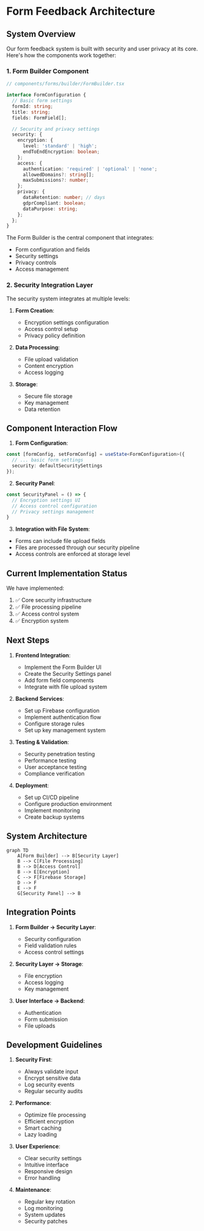 # Form Feedback Architecture

## System Overview

Our form feedback system is built with security and user privacy at its core. Here's how the components work together:

### 1. Form Builder Component

```typescript
// components/forms/builder/FormBuilder.tsx

interface FormConfiguration {
  // Basic form settings
  formId: string;
  title: string;
  fields: FormField[];

  // Security and privacy settings
  security: {
    encryption: {
      level: 'standard' | 'high';
      endToEndEncryption: boolean;
    };
    access: {
      authentication: 'required' | 'optional' | 'none';
      allowedDomains?: string[];
      maxSubmissions?: number;
    };
    privacy: {
      dataRetention: number; // days
      gdprCompliant: boolean;
      dataPurpose: string;
    };
  };
}
```

The Form Builder is the central component that integrates:
- Form configuration and fields
- Security settings
- Privacy controls
- Access management

### 2. Security Integration Layer

The security system integrates at multiple levels:

1. **Form Creation**:
   - Encryption settings configuration
   - Access control setup
   - Privacy policy definition

2. **Data Processing**:
   - File upload validation
   - Content encryption
   - Access logging

3. **Storage**:
   - Secure file storage
   - Key management
   - Data retention

## Component Interaction Flow

1. **Form Configuration**:
```typescript
const [formConfig, setFormConfig] = useState<FormConfiguration>({
  // ... basic form settings
  security: defaultSecuritySettings
});
```

2. **Security Panel**:
```typescript
const SecurityPanel = () => {
  // Encryption settings UI
  // Access control configuration
  // Privacy settings management
}
```

3. **Integration with File System**:
- Forms can include file upload fields
- Files are processed through our security pipeline
- Access controls are enforced at storage level

## Current Implementation Status

We have implemented:
1. ✅ Core security infrastructure
2. ✅ File processing pipeline
3. ✅ Access control system
4. ✅ Encryption system

## Next Steps

1. **Frontend Integration**:
   - Implement the Form Builder UI
   - Create the Security Settings panel
   - Add form field components
   - Integrate with file upload system

2. **Backend Services**:
   - Set up Firebase configuration
   - Implement authentication flow
   - Configure storage rules
   - Set up key management system

3. **Testing & Validation**:
   - Security penetration testing
   - Performance testing
   - User acceptance testing
   - Compliance verification

4. **Deployment**:
   - Set up CI/CD pipeline
   - Configure production environment
   - Implement monitoring
   - Create backup systems

## System Architecture

```mermaid
graph TD
    A[Form Builder] --> B[Security Layer]
    B --> C[File Processing]
    B --> D[Access Control]
    B --> E[Encryption]
    C --> F[Firebase Storage]
    D --> F
    E --> F
    G[Security Panel] --> B
```

## Integration Points

1. **Form Builder → Security Layer**:
   - Security configuration
   - Field validation rules
   - Access control settings

2. **Security Layer → Storage**:
   - File encryption
   - Access logging
   - Key management

3. **User Interface → Backend**:
   - Authentication
   - Form submission
   - File uploads

## Development Guidelines

1. **Security First**:
   - Always validate input
   - Encrypt sensitive data
   - Log security events
   - Regular security audits

2. **Performance**:
   - Optimize file processing
   - Efficient encryption
   - Smart caching
   - Lazy loading

3. **User Experience**:
   - Clear security settings
   - Intuitive interface
   - Responsive design
   - Error handling

4. **Maintenance**:
   - Regular key rotation
   - Log monitoring
   - System updates
   - Security patches

